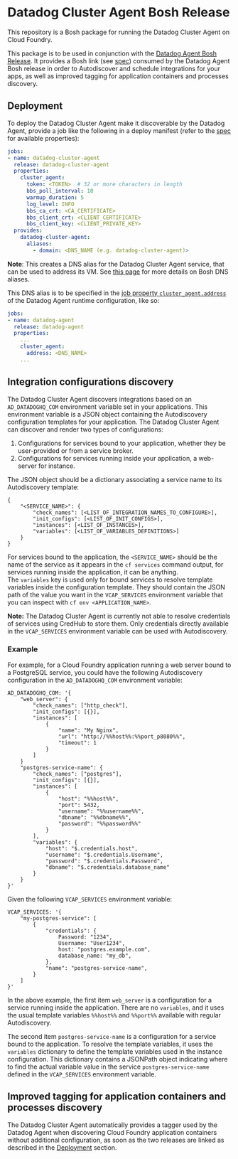 # Datadog Cluster Agent Bosh Release

This repository is a Bosh package for running the Datadog Cluster Agent on Cloud Foundry.

This package is to be used in conjunction with the [Datadog Agent Bosh Release](https://github.com/datadog/datadog-agent-boshrelease).
It provides a Bosh link (see [spec](jobs/datadog-cluster-agent/spec)) consumed by the Datadog Agent Bosh release in order to Autodiscover and schedule integrations for your apps, as well as improved tagging for application containers and processes discovery.

## Deployment
To deploy the Datadog Cluster Agent make it discoverable by the Datadog Agent, provide a job like the following in a deploy manifest (refer to the [spec](jobs/datadog-cluster-agent/spec) for available properties):

```yaml
jobs:
- name: datadog-cluster-agent
  release: datadog-cluster-agent
  properties:
    cluster_agent:
      token: <TOKEN>  # 32 or more characters in length 
      bbs_poll_interval: 10
      warmup_duration: 5
      log_level: INFO
      bbs_ca_crt: <CA_CERTIFICATE>
      bbs_client_crt: <CLIENT_CERTIFICATE>
      bbs_client_key: <CLIENT_PRIVATE_KEY>
  provides:
    datadog-cluster-agent:
      aliases:
        - domain: <DNS_NAME (e.g. datadog-cluster-agent)>
```

**Note**: This creates a DNS alias for the Datadog Cluster Agent service, that can be used to address its VM. See [this page](https://bosh.io/docs/dns/#aliases-to-services) for more details on Bosh DNS aliases.

This DNS alias is to be specified in the [job property `cluster_agent.address`](https://bosh.io/jobs/dd-agent?source=github.com/DataDog/datadog-agent-boshrelease&version=4.0.0#p%3dcluster_agent.address) of the Datadog Agent runtime configuration, like so:

```yaml
jobs:
- name: datadog-agent
  release: datadog-agent
  properties: 
    ...
    cluster_agent:
      address: <DNS_NAME>
    ...
```

## Integration configurations discovery
The Datadog Cluster Agent discovers integrations based on an `AD_DATADOGHQ_COM` environment variable set in your applications.
This environment variable is a JSON object containing the Autodiscovery configuration templates for your application. The Datadog Cluster Agent can discover and render two types of configurations:
  1. Configurations for services bound to your application, whether they be user-provided or from a service broker.
  2. Configurations for services running inside your application, a web-server for instance.

The JSON object should be a dictionary associating a service name to its Autodiscovery template:
```
{
    "<SERVICE_NAME>": {
        "check_names": [<LIST_OF_INTEGRATION_NAMES_TO_CONFIGURE>],
        "init_configs": [<LIST_OF_INIT_CONFIGS>],
        "instances": [<LIST_OF_INSTANCES>],
        "variables": [<LIST_OF_VARIABLES_DEFINITIONS>]
    }
}
```

For services bound to the application, the `<SERVICE_NAME>` should be the name of the service as it appears in the `cf services` command output, for services running inside the application, it can be anything.  
The `variables` key is used only for bound services to resolve template variables inside the configuration template. They should contain the JSON path of the value you want in the `VCAP_SERVICES` environment variable that you can inspect with `cf env <APPLICATION_NAME>`.

**Note:** The Datadog Cluster Agent is currently not able to resolve credentials of services using CredHub to store them. Only credentials directly available in the `VCAP_SERVICES` environment variable can be used with Autodiscovery.

### Example

For example, for a Cloud Foundry application running a web server bound to a PostgreSQL service, you could have the following Autodiscovery configuration in the `AD_DATADOGHQ_COM` environment variable:

```
AD_DATADOGHQ_COM: '{
    "web_server": {
        "check_names": ["http_check"],
        "init_configs": [{}],
        "instances": [
            {
                "name": "My Nginx",
                "url": "http://%%host%%:%%port_p8080%%",
                "timeout": 1
            }
        ]
    }
    "postgres-service-name": {
        "check_names": ["postgres"],
        "init_configs": [{}],
        "instances": [
            {
                "host": "%%host%%",
                "port": 5432,
                "username": "%%username%%",
                "dbname": "%%dbname%%",
                "password": "%%password%%"
            }
        ],
        "variables": {
            "host": "$.credentials.host",
            "username": "$.credentials.Username",
            "password": "$.credentials.Password",
            "dbname": "$.credentials.database_name"
        }
    }
}'
```

Given the following `VCAP_SERVICES` environment variable:
```
VCAP_SERVICES: '{
    "my-postgres-service": [
        {
            "credentials": {
                Password: "1234",
                Username: "User1234",
                host: "postgres.example.com",
                database_name: "my_db",
            },
            "name": "postgres-service-name",
        }
    ]
}'
```

In the above example, the first item `web_server` is a configuration for a service running inside the application.
There are no `variables`, and it uses the usual template variables `%%host%%` and `%%port%%` available with regular Autodiscovery.

The second item `postgres-service-name` is a configuration for a service bound to the application.
To resolve the template variables, it uses the `variables` dictionary to define the template variables used in the instance configuration.
This dictionary contains a JSONPath object indicating where to find the actual variable value in the service `postgres-service-name` defined in the `VCAP_SERVICES` environment variable.

## Improved tagging for application containers and processes discovery

The Datadog Cluster Agent automatically provides a tagger used by the Datadog Agent when discovering Cloud Foundry application containers without additional configuration, as soon as the two releases are linked as described in the [Deployment](#Deployment) section.
